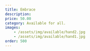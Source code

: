 ```yaml
---
title: Embrace
description:
price: 50.00
category: Available for all.
images: 
    - /assets/img/available/hand2.jpg
    - /assets/img/available/hand1.jpg
order: 500
---
```


